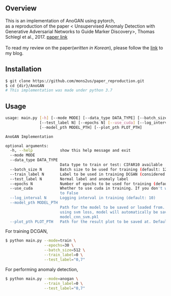 ## Overview
This is an implementation of AnoGAN using pytorch,<br>
as a reproduction of the paper \<
Unsupervised Anomaly Detection with Generative Adversarial Networks to Guide Marker Discovery\>, Thomas Schlegl et al., 2017. [paper link](https://arxiv.org/abs/1703.05921)<br><br>
To read my review on the paper(_written in Korean_), please follow the [link](https://mons2us.github.io/paper-reproduction/deeplearning/2020/11/14/anogan.html) to my blog.

## Installation
```bash
$ git clone https://github.com/mons2us/paper_reproduction.git
$ cd {dir}/AnoGAN
# This implementation was made under python 3.7
```

## Usage
```bash
usage: main.py [-h] [--mode MODE] [--data_type DATA_TYPE] [--batch_size N] [--train_label N]
               [--test_label N] [--epochs N] [--use_cuda] [--log_interval N]
               [--model_pth MODEL_PTH] [--plot_pth PLOT_PTH]

AnoGAN Implementation

optional arguments:
  -h, --help            show this help message and exit
  --mode MODE
  --data_type DATA_TYPE
                        Data type to train or test: CIFAR10 available
  --batch_size N        Batch size to be used for training (default: 128)
  --train_label N       Label to be used in training DCGAN (considered as normal data)
  --test_label N        Normal label and anomaly label
  --epochs N            Number of epochs to be used for training (default: 10)
  --use_cuda            Whether to use cuda in training. If you don't want to use cuda, set this
                        to False
  --log_interval N      Logging interval in training (default: 10)
  --model_pth MODEL_PTH
                        Path for the model to be saved or loaded from. Default is ./model; If
                        using svm loss, model will automatically be saved in ./model with name:
                        model_cnn_svm.pkl
  --plot_pth PLOT_PTH   Path for the result plot to be saved at. Default is ./plot
```

For training DCGAN,
```bash
$ python main.py --mode=train \
                 --epochs=30 \
                 --batch_size=512 \
                 --train_label=0 \
                 --test_label="0,7"
```

For performing anomaly detection,
```bash
$ python main.py --mode=anogan \
                 --train_label=0 \
                 --test_label="0,7"
```


